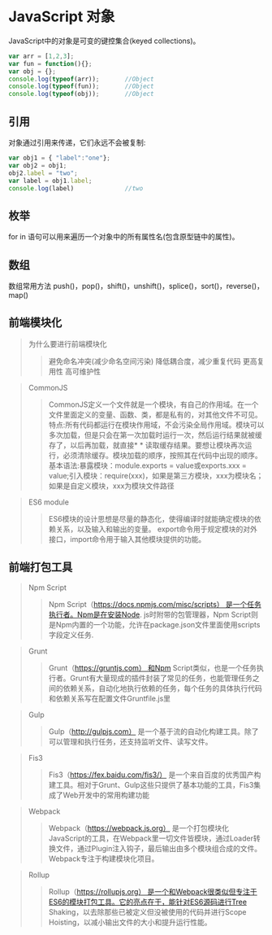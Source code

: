 # JavaScript 对象
JavaScript中的对象是可变的键控集合(keyed collections)。
```JavaScript
var arr = [1,2,3];
var fun = function(){};
var obj = {};
console.log(typeof(arr));       //Object
console.log(typeof(fun));       //Object
console.log(typeof(obj));       //Object
```

## 引用
对象通过引用来传递，它们永远不会被复制:
```JavaScript
var obj1 = { "label":"one"};
var obj2 = obj1;
obj2.label = "two";
var label = obj1.label;
console.log(label)              //two
```
## 枚举
for in 语句可以用来遍历一个对象中的所有属性名(包含原型链中的属性)。

## 数组
数组常用方法 push()，pop()，shift()，unshift()，splice()，sort()，reverse()，map()

## 前端模块化
>为什么要进行前端模块化
>>避免命名冲突(减少命名空间污染)
>>降低耦合度，减少重复代码
>>更高复用性
>>高可维护性

>CommonJS
>>CommonJS定义一个文件就是一个模块，有自己的作用域。在一个文件里面定义的变量、函数、类，都是私有的，对其他文件不可见。
>>特点:所有代码都运行在模块作用域，不会污染全局作用域。模块可以多次加载，但是只会在第一次加载时运行一次，然后运行结果就被缓存了，以后再加载，就直接* * 读取缓存结果。要想让模块再次运行，必须清除缓存。模块加载的顺序，按照其在代码中出现的顺序。
>>基本语法:暴露模块：module.exports = value或exports.xxx = value;引入模块：require(xxx)，如果是第三方模块，xxx为模块名；如果是自定义模块，xxx为模块文件路径

>ES6 module
>>ES6模块的设计思想是尽量的静态化，使得编译时就能确定模块的依赖关系，以及输入和输出的变量。
>>export命令用于规定模块的对外接口，import命令用于输入其他模块提供的功能。

## 前端打包工具
> Npm Script
>>Npm Script（https://docs.npmjs.com/misc/scripts） 是一个任务执行者。Npm是在安装Node. js时附带的包管理器，Npm Script则是Npm内置的一个功能，允许在package.json文件里面使用scripts字段定义任务.

> Grunt
>>Grunt（https://gruntjs.com） 和Npm Script类似，也是一个任务执行者。Grunt有大量现成的插件封装了常见的任务，也能管理任务之间的依赖关系，自动化地执行依赖的任务，每个任务的具体执行代码和依赖关系写在配置文件Gruntfile.js里

> Gulp
>>Gulp（http://gulpjs.com） 是一个基于流的自动化构建工具。除了可以管理和执行任务，还支持监听文件、读写文件。

> Fis3
>>Fis3（https://fex.baidu.com/fis3/） 是一个来自百度的优秀国产构建工具。相对于Grunt、Gulp这些只提供了基本功能的工具，Fis3集成了Web开发中的常用构建功能

> Webpack
>>Webpack（https://webpack.js.org） 是一个打包模块化JavaScript的工具，在Webpack里一切文件皆模块，通过Loader转换文件，通过Plugin注入钩子，最后输出由多个模块组合成的文件。Webpack专注于构建模块化项目。

> Rollup
>>Rollup（https://rollupjs.org） 是一个和Webpack很类似但专注于ES6的模块打包工具。它的亮点在于，能针对ES6源码进行Tree Shaking，以去除那些已被定义但没被使用的代码并进行Scope Hoisting，以减小输出文件的大小和提升运行性能。
